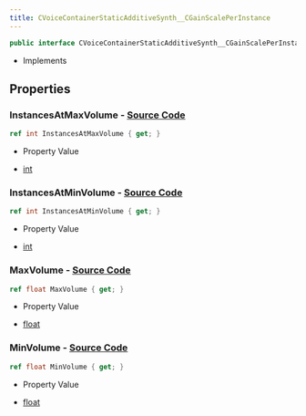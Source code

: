 ```yaml
---
title: CVoiceContainerStaticAdditiveSynth__CGainScalePerInstance
---
```


```csharp
public interface CVoiceContainerStaticAdditiveSynth__CGainScalePerInstance : ISchemaClass<CVoiceContainerStaticAdditiveSynth__CGainScalePerInstance>, ISchemaField, ISchemaClass, INativeHandle
```

- Implements

## Properties

### **InstancesAtMaxVolume** - [Source Code](https://github.com/swiftly-solution/swiftlys2/blob/main/managed/src/SwiftlyS2.Generated/Schemas/Interfaces/CVoiceContainerStaticAdditiveSynth__CGainScalePerInstance.cs#L22)

```csharp
ref int InstancesAtMaxVolume { get; }
```

- Property Value

- [int](https://learn.microsoft.com/dotnet/api/system.int32)

### **InstancesAtMinVolume** - [Source Code](https://github.com/swiftly-solution/swiftlys2/blob/main/managed/src/SwiftlyS2.Generated/Schemas/Interfaces/CVoiceContainerStaticAdditiveSynth__CGainScalePerInstance.cs#L18)

```csharp
ref int InstancesAtMinVolume { get; }
```

- Property Value

- [int](https://learn.microsoft.com/dotnet/api/system.int32)

### **MaxVolume** - [Source Code](https://github.com/swiftly-solution/swiftlys2/blob/main/managed/src/SwiftlyS2.Generated/Schemas/Interfaces/CVoiceContainerStaticAdditiveSynth__CGainScalePerInstance.cs#L20)

```csharp
ref float MaxVolume { get; }
```

- Property Value

- [float](https://learn.microsoft.com/dotnet/api/system.single)

### **MinVolume** - [Source Code](https://github.com/swiftly-solution/swiftlys2/blob/main/managed/src/SwiftlyS2.Generated/Schemas/Interfaces/CVoiceContainerStaticAdditiveSynth__CGainScalePerInstance.cs#L16)

```csharp
ref float MinVolume { get; }
```

- Property Value

- [float](https://learn.microsoft.com/dotnet/api/system.single)

